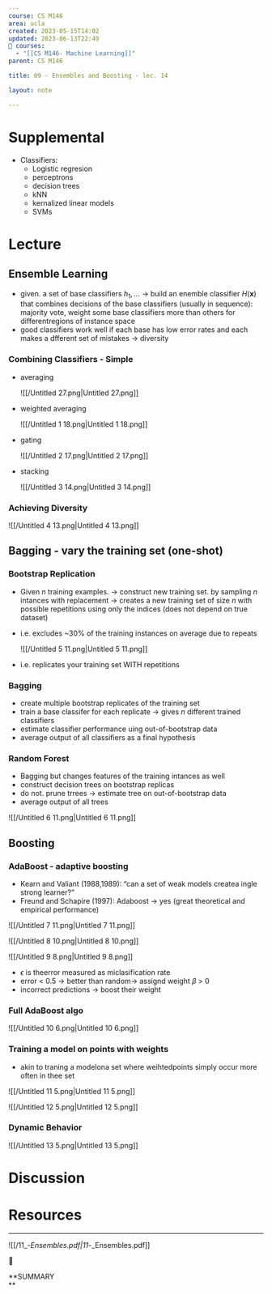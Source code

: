```yaml
---
course: CS M146
area: ucla
created: 2023-05-15T14:02
updated: 2023-06-13T22:49
📕 courses:
  - "[[CS M146- Machine Learning]]"
parent: CS M146

title: 09 - Ensembles and Boosting - lec. 14

layout: note

---
```

# Supplemental

- Classifiers:
    - Logistic regresion
    - perceptrons
    - decision trees
    - kNN
    - kernalized linear models
    - SVMs

# Lecture

## Ensemble Learning

- given. a set of base classifiers $h_1,…$﻿ → build an enemble classifier $H(\bm x)$﻿ that combines decisions of the base classifiers (usually in sequence): majority vote, weight some base classifiers more than others for differentregions of instance space
- good classifiers work well if each base has low error rates and each makes a dfferent set of mistakes → diversity

### Combining Classifiers - Simple

- averaging
    
    ![[/Untitled 27.png|Untitled 27.png]]
    
- weighted averaging
    
    ![[/Untitled 1 18.png|Untitled 1 18.png]]
    
- gating
    
    ![[/Untitled 2 17.png|Untitled 2 17.png]]
    
- stacking
    
    ![[/Untitled 3 14.png|Untitled 3 14.png]]
    

### Achieving Diversity

![[/Untitled 4 13.png|Untitled 4 13.png]]

## Bagging - vary the training set (one-shot)

### Bootstrap Replication

- Given $n$﻿ training examples. → construct new training set. by sampling $n$﻿ intances with replacement → creates a new training set of size $n$﻿ with possible repetitions using only the indices (does not depend on true dataset)
- i.e. excludes ~30% of the training instances on average due to repeats
    
    ![[/Untitled 5 11.png|Untitled 5 11.png]]
    
- i.e. replicates your training set WITH repetitions

### Bagging

- create multiple bootstrap replicates of the training set
- train a base classifer for each replicate → gives $n$﻿ different trained classifiers
- estimate classifier performance uing out-of-bootstrap data
- average output of all classifiers as a final hypothesis

### Random Forest

- Bagging but changes features of the training intances as well
- construct decision trees on bootstrap replicas
- do not. prune trrees → estimate tree on out-of-bootstrap data
- average output of all trees

![[/Untitled 6 11.png|Untitled 6 11.png]]

  

## Boosting

### AdaBoost - adaptive boosting

- Kearn and Valiant (1988,1989): “can a set of weak models createa ingle strong learner?”
- Freund and Schapire (1997): Adaboost → yes (great theoretical and empirical performance)

![[/Untitled 7 11.png|Untitled 7 11.png]]

![[/Untitled 8 10.png|Untitled 8 10.png]]

![[/Untitled 9 8.png|Untitled 9 8.png]]

- $\epsilon$﻿ is theerror measured as miclasification rate
- error < 0.5 → better than random→ assignd weight $\beta$﻿ > 0
- incorrect predictions → boost their weight

  

### Full AdaBoost algo

![[/Untitled 10 6.png|Untitled 10 6.png]]

### Training a model on points with weights

- akin to traning a modelona set where weihtedpoints simply occur more often in thee set

![[/Untitled 11 5.png|Untitled 11 5.png]]

![[/Untitled 12 5.png|Untitled 12 5.png]]

### Dynamic Behavior

![[/Untitled 13 5.png|Untitled 13 5.png]]

# Discussion

  

# Resources

---

![[/11_-_Ensembles.pdf|11_-_Ensembles.pdf]]

📌

**SUMMARY  
**